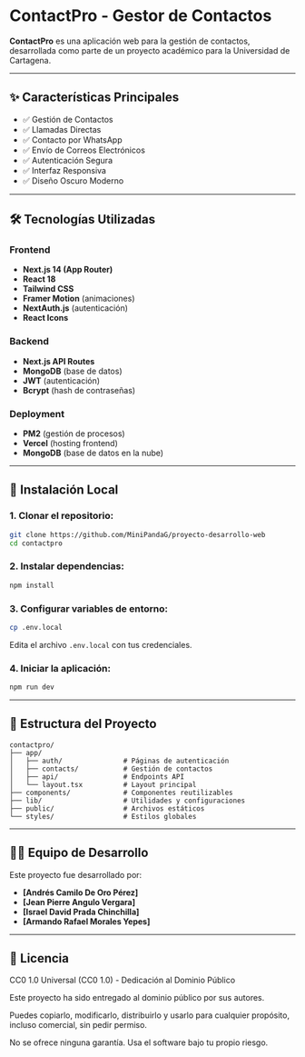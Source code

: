 # ContactPro - Gestor de Contactos

**ContactPro** es una aplicación web para la gestión de contactos, desarrollada como parte de un proyecto académico para la Universidad de Cartagena.

---

## ✨ Características Principales

- ✅ Gestión de Contactos  
- ✅ Llamadas Directas  
- ✅ Contacto por WhatsApp  
- ✅ Envío de Correos Electrónicos  
- ✅ Autenticación Segura  
- ✅ Interfaz Responsiva  
- ✅ Diseño Oscuro Moderno  

---

## 🛠️ Tecnologías Utilizadas

### Frontend

- **Next.js 14 (App Router)**
- **React 18**
- **Tailwind CSS**
- **Framer Motion** (animaciones)
- **NextAuth.js** (autenticación)
- **React Icons**

### Backend

- **Next.js API Routes**
- **MongoDB** (base de datos)
- **JWT** (autenticación)
- **Bcrypt** (hash de contraseñas)

### Deployment

- **PM2** (gestión de procesos)
- **Vercel** (hosting frontend)
- **MongoDB** (base de datos en la nube)

---

## 🚀 Instalación Local

### 1. Clonar el repositorio:

```bash
git clone https://github.com/MiniPandaG/proyecto-desarrollo-web
cd contactpro
```

### 2. Instalar dependencias:

```bash
npm install
```

### 3. Configurar variables de entorno:

```bash
cp .env.local
```

Edita el archivo `.env.local` con tus credenciales.

### 4. Iniciar la aplicación:

```bash
npm run dev
```

---

## 📁 Estructura del Proyecto

```plaintext
contactpro/
├── app/
│   ├── auth/               # Páginas de autenticación
│   ├── contacts/           # Gestión de contactos
│   ├── api/                # Endpoints API
│   └── layout.tsx          # Layout principal
├── components/             # Componentes reutilizables
├── lib/                    # Utilidades y configuraciones
├── public/                 # Archivos estáticos
└── styles/                 # Estilos globales
```

---

## 👨‍💻 Equipo de Desarrollo

Este proyecto fue desarrollado por:

- **[Andrés Camilo De Oro Pérez]**   
- **[Jean Pierre Angulo Vergara]**
- **[Israel David Prada Chinchilla]** 
- **[Armando Rafael Morales Yepes]**

---

## 📝 Licencia

CC0 1.0 Universal (CC0 1.0) - Dedicación al Dominio Público

Este proyecto ha sido entregado al dominio público por sus autores.

Puedes copiarlo, modificarlo, distribuirlo y usarlo para cualquier propósito, incluso comercial, sin pedir permiso.

No se ofrece ninguna garantía. Usa el software bajo tu propio riesgo.
